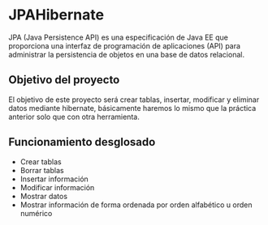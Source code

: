 # JPAHibernate
JPA (Java Persistence API) es una especificación de Java EE que proporciona una interfaz de programación de aplicaciones (API) para administrar la persistencia de objetos en una base de datos relacional.
## Objetivo del proyecto
El objetivo de este proyecto será crear tablas, insertar, modificar y eliminar datos mediante hibernate, básicamente haremos lo mismo que la práctica anterior solo que con otra herramienta.
## Funcionamiento desglosado
- Crear tablas
- Borrar tablas
- Insertar información
- Modificar información
- Mostrar datos
- Mostrar información de forma ordenada por orden alfabético u orden numérico 
